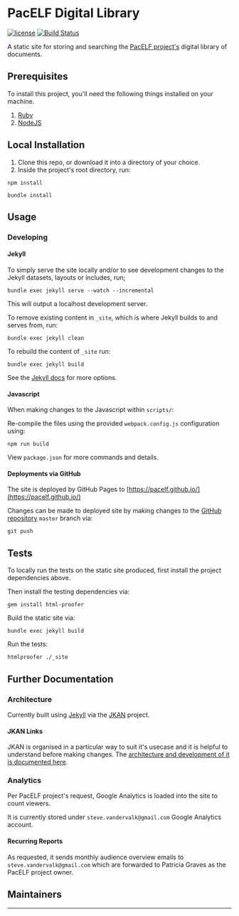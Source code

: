 # PacELF Digital Library

[![license][license-image]][license-url]
[![Build Status][travis-image]][travis-url]

A static site for storing and searching the [PacELF project's](http://www.wpro.who.int/southpacific/pacelf/en/) digital library of documents.

## Prerequisites

To install this project, you'll need the following things installed on your machine.

1. [Ruby](https://www.ruby-lang.org/en/documentation/installation/)
2. [NodeJS](http://nodejs.org)

## Local Installation

1. Clone this repo, or download it into a directory of your choice.
2. Inside the project's root directory, run:

```shell
npm install
```

```shell
bundle install
```

## Usage

### Developing

#### Jekyll

To simply serve the site locally and/or to see development changes to the Jekyll datasets, layouts or includes, run;

```shell
bundle exec jekyll serve --watch --incremental
```

This will output a localhost development server.

To remove existing content in `_site`, which is where Jekyll builds to and serves from, run:

```shell
bundle exec jekyll clean
```

To rebuild the content of `_site` run:

```shell
bundle exec jekyll build
```

See the [Jekyll docs](https://jekyllrb.com/docs/usage/) for more options.

#### Javascript

When making changes to the Javascript within `scripts/`:

Re-compile the files using the provided `webpack.config.js` configuration using:

```shell
npm run build
```

View `package.json` for more commands and details.

#### Deployments via GitHub

The site is deployed by GitHub Pages to [https://pacelf.github.io/](https://pacelf.github.io/)

Changes can be made to deployed site by making changes to the [GitHub repository](https://github.com/pacelf/pacelf.github.io) `master` branch via:

```shell
git push
```

## Tests

To locally run the tests on the static site produced, first install the project dependencies above.

Then install the testing dependencies via:

```shell
gem install html-proofer
```

Build the static site via:

```shell
bundle exec jekyll build
```

Run the tests:

```shell
htmlproofer ./_site
```

## Further Documentation

### Architecture

Currently built using [Jekyll](https://github.com/jekyll/jekyll) via the [JKAN](https://github.com/timwis/jkan) project.

#### JKAN Links

JKAN is organised in a particular way to suit it's usecase and it is helpful to understand before making changes.  The [architecture and development of it is documented here](https://github.com/timwis/jkan/wiki/Architecture).

### Analytics

Per PacELF project's request, Google Analytics is loaded into the site to count viewers.

It is currently stored under `steve.vandervalk@gmail.com` Google Analytics account.

#### Recurring Reports

As requested, it sends monthly audience overview emails to `steve.vandervalk@gmail.com` which are forwarded to Patricia Graves as the PacELF project owner.

## Maintainers

---
[license-image]: https://img.shields.io/badge/license-MIT-green.svg
[license-url]: https://github.com/jcu-eresearch/pacelf-digital-library/blob/master/LICENSE
[travis-image]: https://travis-ci.org/stevevandervalk/jkan.svg?branch=netlify
[travis-url]: https://travis-ci.org/stevevandervalk/jkan
